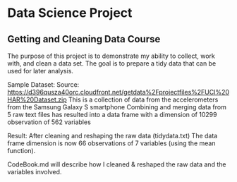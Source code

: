 # Data Science Project
## Getting and Cleaning Data Course

The purpose of this project is to demonstrate my ability to collect, work with, and clean a data set. The goal is to prepare a tidy data that can be used for later analysis. 

Sample Dataset:
Source: https://d396qusza40orc.cloudfront.net/getdata%2Fprojectfiles%2FUCI%20HAR%20Dataset.zip
This is a collection of data from the accelerometers from the Samsung Galaxy S smartphone
Combining and merging data from 5 raw text files has resulted into a data frame with a dimension of 10299 observation of 562 variables

Result:
After cleaning and reshaping the raw data (tidydata.txt)
The data frame dimension is now 66 observations of 7 variables (using the mean function).

CodeBook.md will describe how I cleaned & reshaped the raw data and the variables involved.

